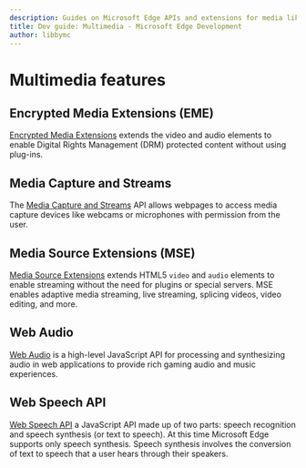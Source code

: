 ```yaml
---
description: Guides on Microsoft Edge APIs and extensions for media like Web Speech and Encrypted Media Extensions.
title: Dev guide: Multimedia - Microsoft Edge Development
author: libbymc
---
```


# Multimedia features

## Encrypted Media Extensions (EME)
[Encrypted Media Extensions](./multimedia/encrypted-Media-Extensions.md) extends the video and audio elements to enable Digital Rights Management (DRM) protected content without using plug-ins. 

## Media Capture and Streams
The [Media Capture and Streams](./multimedia/media-Capture-and-Streams.md) API allows webpages to access media capture devices like webcams or microphones with permission from the user.

## Media Source Extensions (MSE)
[Media Source Extensions](./multimedia/media-Source-Extensions.md) extends HTML5 `video` and `audio` elements to enable streaming without the need for plugins or special servers. MSE enables adaptive media streaming, live streaming, splicing videos, video editing, and more. 

## Web Audio
[Web Audio](./multimedia/web-Audio.md) is a high-level JavaScript API for processing and synthesizing audio in web applications to provide rich gaming audio and music experiences.

## Web Speech API 
[Web Speech API](./multimedia/web-speech-api.md) a JavaScript API made up of two parts: speech recognition and speech synthesis (or text to speech). At this time Microsoft Edge supports only speech synthesis. Speech synthesis involves the conversion of text to speech that a user hears through their speakers.